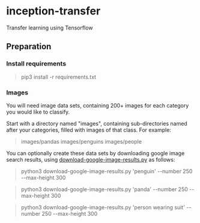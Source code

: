 # inception-transfer
Transfer learning using Tensorflow

## Preparation

### Install requirements

> pip3 install -r requirements.txt

### Images

You will need image data sets, containing 200+ images for each category you would like to classify.

Start with a directory named "images", containing sub-directories named after your categories, filled with images of that class. For example:
> images/pandas
> images/penguins
> images/people
  
You can optionally create these data sets by downloading google image search results, using [download-google-image-results.py](download-google-image-results.py) as follows:

> python3 download-google-image-results.py 'penguin' --number 250 --max-height 300

> python3 download-google-image-results.py 'panda' --number 250 --max-height 300

> python3 download-google-image-results.py 'person wearing suit' --number 250 --max-height 300
